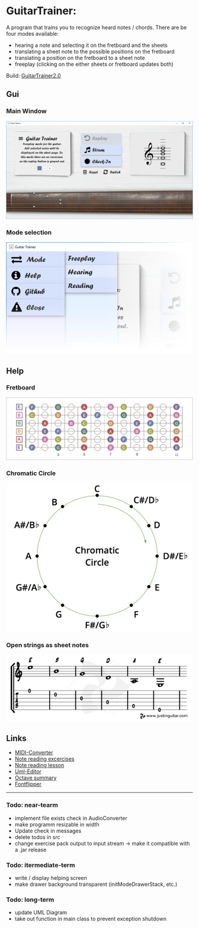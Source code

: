 # GuitarTrainer: 
A program that trains you to recognize heard notes / chords. There are be four modes available:
- hearing a note and selecting it on the fretboard and the sheets
- translating a sheet note to the possible positions on the fretboard
- translating a position on the fretboard to a sheet note
- freeplay (clicking on the either sheets or fretboard updates both)

Build: [GuitarTrainer2.0](https://www.dropbox.com/s/f7b4vtv5wjefqzd/GuitarTrainer_2.0.jar?dl=0)

## Gui
### Main Window
![alt text](otherDocs/screenshots/screenshot0904_main.png)

### Mode selection
![alt text](otherDocs/screenshots/screenshot0904_modes.png)

## Help
### Fretboard 
![alt text](otherDocs/diagrams/fretboard-diagram.jpg)

### Chromatic Circle
<img src="https://github.com/derMacon/GuitarTrainer/blob/master/otherDocs/diagrams/chromatic-circle.png" width="600">

### Open strings as sheet notes 
![alt text](otherDocs/diagrams/sheetNotes_openStrings.png)

## Links
- [MIDI-Converter](https://www.zamzar.com/)
- [Note reading excercises](https://www.bonedo.de/artikel/einzelansicht/noten-lesen-lernen-fuer-gitarristen-1-das-notensystem-grundlagen-und-leersaitenspiel.html)
- [Note reading lesson](https://www.youtube.com/watch?v=8Mj6305Rr2w&t=418s)
- [Uml-Editor](http://www.umlet.com/umletino/umletino.html)
- [Octave summary](http://www.musikkunde.info/notenlehre/oktavraeume)
- [Fontflipper](https://fontflipper.com/flip-or-flop)

---

### Todo: near-tearm
- implement file exists check in AudioConverter
- make programm resizable in width
- Update check in messages
- delete todos in src
- change exercise pack output to input stream -> make it compatible with a .jar release

### Todo: itermediate-term
- write / display helping screen
- make drawer background transparent (initModeDrawerStack, etc.)

### Todo: long-term
- update UML Diagram 
- take out function in main class to prevent exception shutdown

